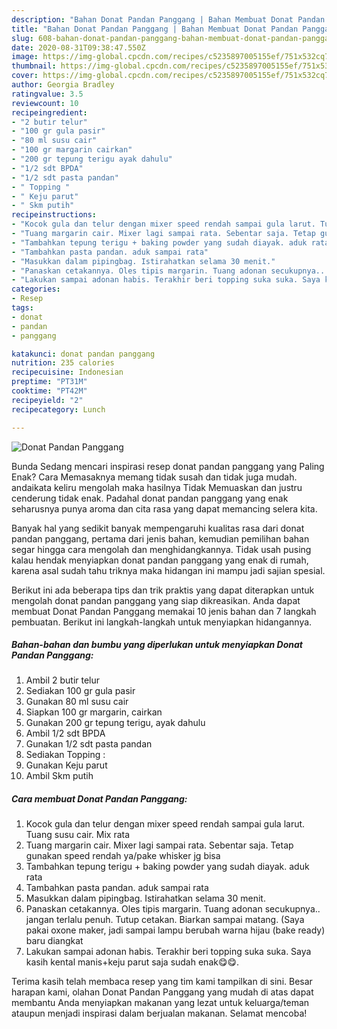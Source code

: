 ```yaml
---
description: "Bahan Donat Pandan Panggang | Bahan Membuat Donat Pandan Panggang Yang Bikin Ngiler"
title: "Bahan Donat Pandan Panggang | Bahan Membuat Donat Pandan Panggang Yang Bikin Ngiler"
slug: 608-bahan-donat-pandan-panggang-bahan-membuat-donat-pandan-panggang-yang-bikin-ngiler
date: 2020-08-31T09:38:47.550Z
image: https://img-global.cpcdn.com/recipes/c5235897005155ef/751x532cq70/donat-pandan-panggang-foto-resep-utama.jpg
thumbnail: https://img-global.cpcdn.com/recipes/c5235897005155ef/751x532cq70/donat-pandan-panggang-foto-resep-utama.jpg
cover: https://img-global.cpcdn.com/recipes/c5235897005155ef/751x532cq70/donat-pandan-panggang-foto-resep-utama.jpg
author: Georgia Bradley
ratingvalue: 3.5
reviewcount: 10
recipeingredient:
- "2 butir telur"
- "100 gr gula pasir"
- "80 ml susu cair"
- "100 gr margarin cairkan"
- "200 gr tepung terigu ayak dahulu"
- "1/2 sdt BPDA"
- "1/2 sdt pasta pandan"
- " Topping "
- " Keju parut"
- " Skm putih"
recipeinstructions:
- "Kocok gula dan telur dengan mixer speed rendah sampai gula larut. Tuang susu cair. Mix rata"
- "Tuang margarin cair. Mixer lagi sampai rata. Sebentar saja. Tetap gunakan speed rendah ya/pake whisker jg bisa"
- "Tambahkan tepung terigu + baking powder yang sudah diayak. aduk rata"
- "Tambahkan pasta pandan. aduk sampai rata"
- "Masukkan dalam pipingbag. Istirahatkan selama 30 menit."
- "Panaskan cetakannya. Oles tipis margarin. Tuang adonan secukupnya.. jangan terlalu penuh. Tutup cetakan. Biarkan sampai matang. (Saya pakai oxone maker, jadi sampai lampu berubah warna hijau (bake ready) baru diangkat"
- "Lakukan sampai adonan habis. Terakhir beri topping suka suka. Saya kasih kental manis+keju parut saja sudah enak😋😋."
categories:
- Resep
tags:
- donat
- pandan
- panggang

katakunci: donat pandan panggang 
nutrition: 235 calories
recipecuisine: Indonesian
preptime: "PT31M"
cooktime: "PT42M"
recipeyield: "2"
recipecategory: Lunch

---
```



![Donat Pandan Panggang](https://img-global.cpcdn.com/recipes/c5235897005155ef/751x532cq70/donat-pandan-panggang-foto-resep-utama.jpg)

Bunda Sedang mencari inspirasi resep donat pandan panggang yang Paling Enak? Cara Memasaknya memang tidak susah dan tidak juga mudah. andaikata keliru mengolah maka hasilnya Tidak Memuaskan dan justru cenderung tidak enak. Padahal donat pandan panggang yang enak seharusnya punya aroma dan cita rasa yang dapat memancing selera kita.



Banyak hal yang sedikit banyak mempengaruhi kualitas rasa dari donat pandan panggang, pertama dari jenis bahan, kemudian pemilihan bahan segar hingga cara mengolah dan menghidangkannya. Tidak usah pusing kalau hendak menyiapkan donat pandan panggang yang enak di rumah, karena asal sudah tahu triknya maka hidangan ini mampu jadi sajian spesial.


Berikut ini ada beberapa tips dan trik praktis yang dapat diterapkan untuk mengolah donat pandan panggang yang siap dikreasikan. Anda dapat membuat Donat Pandan Panggang memakai 10 jenis bahan dan 7 langkah pembuatan. Berikut ini langkah-langkah untuk menyiapkan hidangannya.

<!--inarticleads1-->

##### Bahan-bahan dan bumbu yang diperlukan untuk menyiapkan Donat Pandan Panggang:

1. Ambil 2 butir telur
1. Sediakan 100 gr gula pasir
1. Gunakan 80 ml susu cair
1. Siapkan 100 gr margarin, cairkan
1. Gunakan 200 gr tepung terigu, ayak dahulu
1. Ambil 1/2 sdt BPDA
1. Gunakan 1/2 sdt pasta pandan
1. Sediakan  Topping :
1. Gunakan  Keju parut
1. Ambil  Skm putih




<!--inarticleads2-->

##### Cara membuat Donat Pandan Panggang:

1. Kocok gula dan telur dengan mixer speed rendah sampai gula larut. Tuang susu cair. Mix rata
1. Tuang margarin cair. Mixer lagi sampai rata. Sebentar saja. Tetap gunakan speed rendah ya/pake whisker jg bisa
1. Tambahkan tepung terigu + baking powder yang sudah diayak. aduk rata
1. Tambahkan pasta pandan. aduk sampai rata
1. Masukkan dalam pipingbag. Istirahatkan selama 30 menit.
1. Panaskan cetakannya. Oles tipis margarin. Tuang adonan secukupnya.. jangan terlalu penuh. Tutup cetakan. Biarkan sampai matang. (Saya pakai oxone maker, jadi sampai lampu berubah warna hijau (bake ready) baru diangkat
1. Lakukan sampai adonan habis. Terakhir beri topping suka suka. Saya kasih kental manis+keju parut saja sudah enak😋😋.




Terima kasih telah membaca resep yang tim kami tampilkan di sini. Besar harapan kami, olahan Donat Pandan Panggang yang mudah di atas dapat membantu Anda menyiapkan makanan yang lezat untuk keluarga/teman ataupun menjadi inspirasi dalam berjualan makanan. Selamat mencoba!
